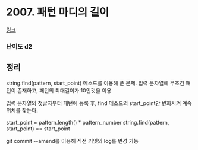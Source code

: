 # 2007. 패턴 마디의 길이

[링크](https://swexpertacademy.com/main/code/problem/problemDetail.do?contestProbId=AV5P1kNKAl8DFAUq&categoryId=AV5P1kNKAl8DFAUq&categoryType=CODE)

### 난이도 d2

## 정리
string.find(pattern, start_point) 메소드를 이용해 푼 문제.
입력 문자열에 무조건 패턴이 존재하고, 패턴의 최대길이가 10인것을 이용

입력 문자열의 첫글자부터 패턴에 등록 후, find 메소드의 start_point만 변화시켜 계속 위치를 찾는다.

start_point = pattern.length() * pattern_number
string.find(pattern, start_point) == start_point

git commit --amend를 이용해 직전 커밋의 log를 변경 가능